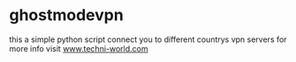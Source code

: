 # ghostmodevpn
this a simple python script connect you to different countrys vpn servers
for more info visit www.techni-world.com
